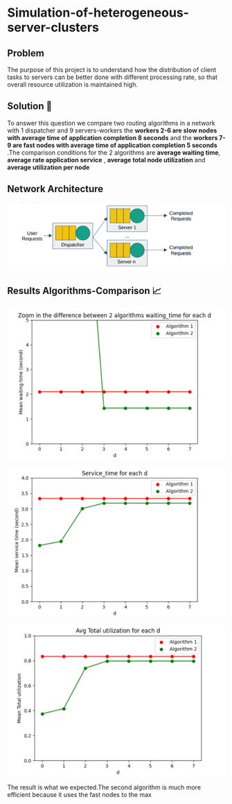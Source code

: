 # Simulation-of-heterogeneous-server-clusters

## Problem
The purpose of this project is to understand how the distribution of client tasks to servers can be better done with different processing rate, so that overall resource utilization is maintained high.

## Solution :pencil:
To answer this question we compare two routing algorithms in a network with 1 dispatcher and 9 servers-workers the **workers 2-6 are slow nodes with average time of application completion 8 seconds** and the **workers 7-9 are fast nodes with average time of application completion 5 seconds** .The comparison conditions for the 2 algorithms are **average waiting time**, **average rate application service** , **average total node utilization** and **average utilization per node**

## Network Architecture
![alt text](https://github.com/Georgemouts/Simulation-of-Heterogeneous-Server-Clusters/blob/main/img/network.png "Network")

## Results Algorithms-Comparison :chart_with_upwards_trend:

![alt text](https://github.com/Georgemouts/Simulation-of-Heterogeneous-Server-Clusters/blob/main/img/wating_time.png " ")

![alt text](https://github.com/Georgemouts/Simulation-of-Heterogeneous-Server-Clusters/blob/main/img/service_time.png " ")

![alt text](https://github.com/Georgemouts/Simulation-of-Heterogeneous-Server-Clusters/blob/main/img/avg_total_utilization.png " ")

The result is what we expected.The second algorithm is much more efficient because it uses the fast nodes to the max 
